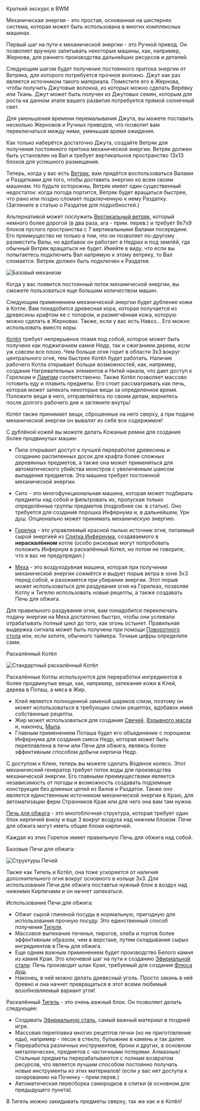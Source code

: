  Краткий экскурс в BWM

Механическая энергия - это простая, основанная на шестернях система, которая может быть использована в многих комплексных машинах.

Первый шаг на пути к механической энергии - это Ручной привод. Он позволяет вручную запитывать некоторые машины, как, например, Жернова, для раннего производства дальнейших ресурсов и деталей.

Следующим шагом будет получение постоянного притока энергии от Ветряка, для которого потребуется прочное волокно. Джут как раз является источником такого материала. Поместите его в Жернова, чтобы получить Джутовые волокна, из которых можно сделать Верёвку или Ткань. Джут может быть получен из Джутовых семян, которым для роста на данном этапе вашего развития потребуется прямой солнечный свет.

Для уменьшения времени перемалывания Джута, вы можете поставить несколько Жерновов и Ручных приводов, что позволит вам переключаться между ними, уменьшая время ожидания.

Как только наберётся достаточно Джута, создайте Ветряк для получения постоянного притока механической энергии. Ветряк должен быть установлен на Вал и требует вертикальное пространство 13x13 блоков для успешного размещения.

Теперь, когда у вас есть [Ветряк](../blocks/windmill.md), вам придётся воспользоваться Валами и Раздатками для того, чтобы доставить энергию ко всем своим машинам. Но будьте осторожны, Ветряк имеет один существенный недостаток: когда погода портится, Ветряк будет вращаться быстрее, что рано или поздно сломает подключенную к нему Раздатку. (Загляните в статью о Раздатке для подробностей.)

Альтернативой может послужить [Вертикальный ветряк](../blocks/windmill.md), который немного более дорогой (в два раза, ага - прим. перев.) и требует 9x7x9 блоков пустого пространства с 7 вертикальными Валами посередине. Его преимущество не только в том, что он позволяет по-другому разместить Валы, но вдобавок он работает в Недрах и под землёй, где обычный Ветряк вращаться не будет. Имейте в виду, что если вы попытаетесь подключить Вал напрямую к этому ветряку, то Вал сломается. Ветряк должен быть подключен к Раздатке.

![Базовый механизм](betterwithmods:mechanical-power.png)

Когда у вас появится постоянный поток механической энергии, вы сможете пользоваться еще большим количеством машин.

Следующим применением механической энергии будет дубление кожи в Котле. Вам понадобится древесная кора, которая получается из древесины крафтом ее с топором, и размягчённая кожа, которую можно сделать в Жерновах. Также, если у вас есть Навоз... Его можно использовать вместо коры.

[Котёл](../blocks/cauldron.md) требует непрерывное пламя под собой, которое может быть получено как поджиганием камня Недр, так и сжиганием дерева, если уж совсем все плохо. Чем больше огня горит в области 3x3 вокруг центрального огня, тем быстрее Котёл будет работать. Наличие рабочего Котла открывает больше возможностей, как, например, создание Нагревательных элементов и Нитей накала, что дает доступ к Горелкам и [Лампам](../blocks/light.md) соответственно. Также Котёл позволяет массово готовить еду и плавить предметы. Его стоит рассматривать как печь, которая может запекать некоторые вещи за определенное время. Положите вещи в него, отправляйтесь по своим делам, вернитесь после долгого рабочего дня и загляните внутрь!

Котёл также принимает вещи, сброшенные на него сверху, а при подаче механической энергии он вывалит из себя все содержимое!

С дублёной кожей вы можете делать Кожаные ремни для создания более продвинутых машин:

* Пила открывает доступ к лучшей переработке древесины и созданию распиленных досок для крафта более сложных деревянных предметов, а также она может применяться для автоматического убийства монстров с увеличенным шансом выпадения предметов. Эта машина требует постоянной механической энергии.
* Сито - это многофункциональная машина, которая может подбирать предметы над собой и фильтровать их, пропуская только определённые группы предметов (подробнее см. в статье). Оно требуется для создания порошка Инфернума и, в дальнейшем, Урн душ. Опционально может принимать механическую энергию.

* [Горелка](../blocks/hibachi.md) - это управляемый красной пылью источник огня, питаемый сырой энергией из [Слитка Инфернума](../items/hellfire_dust.md), создаваемого в **нераскалённом** котле (особо рисковые могут попробовать положить Инфернум в раскалённый Котел, но потом не говорите, что я вас не предупредил.)

* [Меха](../blocks/bellows.md) - это воздуходувная машина, которая при получении механической энергии сожмётся и выдует порыв ветра в зоне 3x3 перед собой, и разожмется при убирании энергии. Этот порыв может использоваться для раздувания огня на Горелках, позволяя Котлу и Тигелю использовать новые рецепты, а также создавать Печь для обжига.

Для правильного раздувания огня, вам понадобится переключать подачу энергии на Меха достаточно быстро, чтобы они успевали отрабатывать полный цикл до того, как огонь остынет. Правильная выдержка сигнала может быть получена при помощи [Поворотного стола](../blocks/turntable.md) или, если хотите, обычного таймера. Точные цифры определите сами.

Раскалённый Котёл

![Стандартный раскалённый Котёл](betterwithmods:stoking.png)

Раскалённые Котлы используются для переработки ингредиентов в более продвинутые вещи, как, например, запекание кожи в Клей, дерева в Поташ, а мяса в Жир.

* Клей является полноценной заменой шариков слизи, поэтому он может использоваться в требующих слизи рецептах, вдобавок имея собственные рецепты.
* Жир может использоваться для создания [Свечей](../blocks/candles.md), [Взрывного масла](../items/blasting_oil.md) и, наконец, [Мыла](../items/soap.md).
* Главным применением Поташа будет его объединение с порошком Инфернума для создания смеси Недр, которая может быть переплавлена в печи или Печи для обжига, являясь более эффективным способом добычи кирпича Недр.

С доступом к Клею, теперь вы можете сделать Водяное колесо. Этот механический генератор требует поток воды для производства механической энергии. Его главными преимуществами является независимость от погоды и возможность создавать подземные конструкции без длинных цепей из Валов и Раздаток. Также оно является единственным источником механической энергии в Краю, для автоматизации ферм Странников Края или для чего она вам там нужна.

[Печь для обжига](../blocks/kiln.md) - это многоблочная структура, которая требует один блок кирпичей внизу и еще 3 вокруг воздуха над нижним блоком. Печи для обжига могут иметь общие блоки кирпичей.

Каждая из этих Горелок имеет правильную Печь для обжига над собой.

Базовые Печи для обжига:

![Структуры Печей](betterwithmods:kilns.png)

Также как Тигель и Котёл, она тоже ускоряется от наличия дополнительного огня вокруг основного в кольце 3x3.
Для использования Печи для обжига поставтье нужный блок в воздух над нижними Кирпичами и он начнет запекаться.

Использование Печи для обжига:

* Обжиг сырой глиняной посуды в нормальную, пригодную для использования прочную посуду. Это единственный способ получения [Тигеля](../blocks/crucible.md).
* Массовое выпекание печенья, пирогов, хлеба и тортов более эффективным образом, чем в верстаке, путем складывания сырых ингредиентов в Печь для обжига.
* Еще одним важным применением будет производство Белого камня из камня Края. Это ключевой шаг на пути к созданию [Эфириальной стали](../items/soulforged_steel.md): Печь производит шлак Края, требуемый для создания [Флюса душ](../items/soul_flux.md).
* Наконец, в ней можно делать древесный уголь. Просто закинь в неё бревно и она начнет превращаться в этот всеми любимый возобновляемый вариант угля!

Раскалённый [Тигель](../blocks/crucible.md) - это очень важный блок. Он позволяет делать следующее:

* Создавать [Эфириальную сталь](../items/soulforged_steel.md), самый важный материал в поздней игре.
* Массовая переплавка многих рецептов печки (но не приготовление еды), например - песок в стекло, булыжник в камень и так далее.
* Переработка различных инструментов, брони и других, в основном металлических, предметов с частичными потерями. Алмазные/Стальные предметы перерабатываются с полным возвратом ресурсов, что является лучшим способом постоянно получать новые инструменты из этих материалов! (если у вас нет доступа к зачарованию на Починку - прим.перев.)
* Автоматическая пересборка самородков в слитки (в основном для предыдущего пункта).

В Тигель можно закидывать предметы сверху, так же как и в Котёл!
